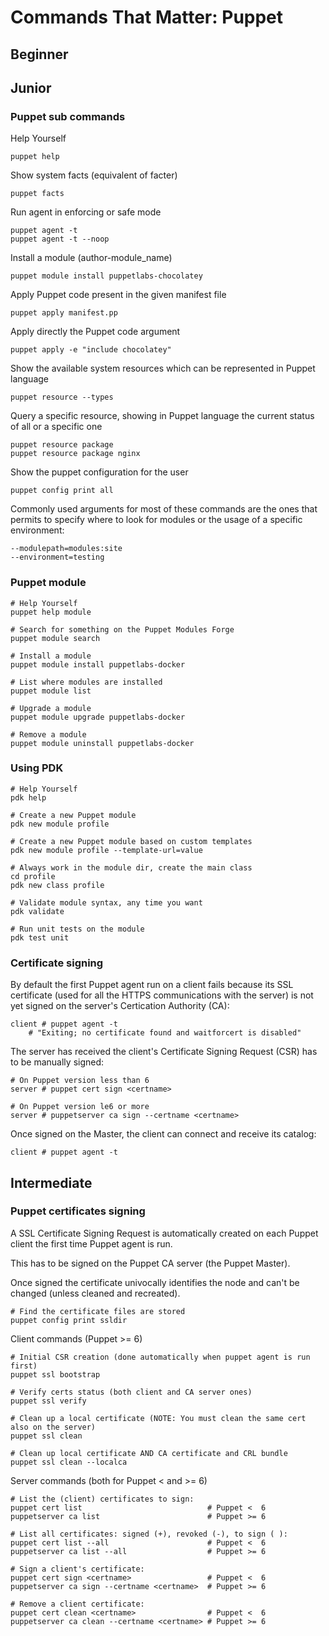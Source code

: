 # Commands That Matter: Puppet

## Beginner 


## Junior

### Puppet sub commands

Help Yourself

    puppet help

Show system facts (equivalent of facter)

    puppet facts
    
Run agent in enforcing or safe mode

    puppet agent -t
    puppet agent -t --noop
    
Install a module (author-module_name)

    puppet module install puppetlabs-chocolatey
    
Apply Puppet code present in the given manifest file

    puppet apply manifest.pp

Apply directly the Puppet code  argument

    puppet apply -e "include chocolatey"
    
Show the available system resources which can be represented in Puppet language

    puppet resource --types

Query a specific resource, showing in Puppet language the current status of all or a specific one

    puppet resource package
    puppet resource package nginx

Show the puppet configuration for the user

    puppet config print all

Commonly used arguments for most of these commands are the ones that permits to specify where to look for modules or the usage of a specific environment:

    --modulepath=modules:site
    --environment=testing




### Puppet module

    # Help Yourself
    puppet help module

    # Search for something on the Puppet Modules Forge
    puppet module search 

    # Install a module
    puppet module install puppetlabs-docker

    # List where modules are installed
    puppet module list

    # Upgrade a module
    puppet module upgrade puppetlabs-docker

    # Remove a module
    puppet module uninstall puppetlabs-docker 


### Using PDK

    # Help Yourself
    pdk help

    # Create a new Puppet module
    pdk new module profile

    # Create a new Puppet module based on custom templates
    pdk new module profile --template-url=value

    # Always work in the module dir, create the main class
    cd profile
    pdk new class profile

    # Validate module syntax, any time you want
    pdk validate

    # Run unit tests on the module
    pdk test unit 


### Certificate signing

By default the first Puppet agent run on a client fails because its SSL certificate (used for all the HTTPS communications with the server) is not yet signed on the server's Certication Authority (CA):

    client # puppet agent -t
        # "Exiting; no certificate found and waitforcert is disabled"

The server has received the client's Certificate Signing Request (CSR) has to be manually signed:

    # On Puppet version less than 6
    server # puppet cert sign <certname>  
     
    # On Puppet version le6 or more
    server # puppetserver ca sign --certname <certname> 
    
Once signed on the Master, the client can connect and receive its catalog:

    client # puppet agent -t


## Intermediate

### Puppet certificates signing

A SSL Certificate Signing Request is automatically created on each Puppet client the first time Puppet agent is run.

This has to be signed on the Puppet CA server (the Puppet Master).

Once signed the certificate univocally identifies the node and can't be changed (unless cleaned and recreated).

    # Find the certificate files are stored
    puppet config print ssldir

Client commands (Puppet >= 6)

    # Initial CSR creation (done automatically when puppet agent is run first)
    puppet ssl bootstrap

    # Verify certs status (both client and CA server ones)
    puppet ssl verify

    # Clean up a local certificate (NOTE: You must clean the same cert also on the server)
    puppet ssl clean

    # Clean up local certificate AND CA certificate and CRL bundle
    puppet ssl clean --localca

Server commands (both for Puppet < and >= 6)

    # List the (client) certificates to sign:
    puppet cert list                            # Puppet <  6
    puppetserver ca list                        # Puppet >= 6

    # List all certificates: signed (+), revoked (-), to sign ( ):
    puppet cert list --all                      # Puppet <  6
    puppetserver ca list --all                  # Puppet >= 6

    # Sign a client's certificate:
    puppet cert sign <certname>                 # Puppet <  6
    puppetserver ca sign --certname <certname>  # Puppet >= 6

    # Remove a client certificate:
    puppet cert clean <certname>                # Puppet <  6
    puppetserver ca clean --certname <certname> # Puppet >= 6
